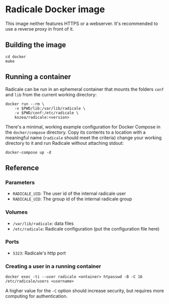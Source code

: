 # Radicale Docker image

This image neither features HTTPS or a webserver. It's recommended to use a 
reverse proxy in front of it.

## Building the image

    cd docker
    make

## Running a container

Radicale can be run in an ephemeral container that mounts the folders `conf` 
and `lib` from the current working directory:

    docker run --rm \
        -v $PWD/lib:/var/lib/radicale \
        -v $PWD/conf:/etc/radicale \
        kozea/radicale:<version>

There's a minimal, working example configuration for Docker Compose in the 
`docker/compose` directory. Copy its contents to a location with a meaningful
name (`radicale` should meet the criteria) change your working directory to it
and run Radicale without attaching stdout:

    docker-compose up -d

## Reference

### Parameters

- `RADICALE_UID`: The user id of the internal radicale user
- `RADICALE_UID`: The group id of the internal radicale group

### Volumes

- `/var/lib/radicale`: data files
- `/etc/radicale`: Radicale configuration (put the configuration file here)

### Ports

- `5323`: Radicale's http port

### Creating a user in a running container

    docker exec -ti --user radicale <ontainer> htpasswd -B -C 16 /etc/radicale/users <username>

A higher value for the `-C` option should increase security, but requires more
computing for authentication. 
